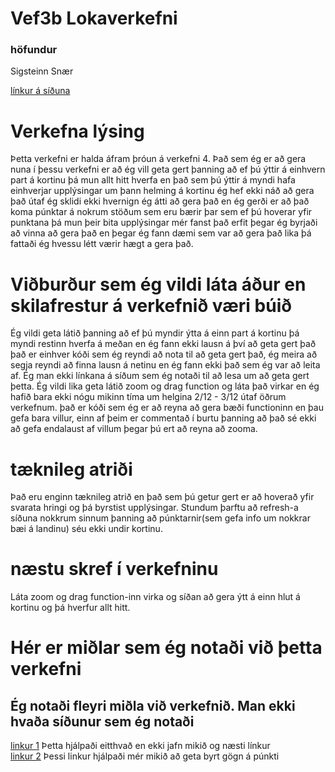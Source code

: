 # Vef3b Lokaverkefni
### höfundur
Sigsteinn Snær

[línkur á síðuna](http://tsuts.tskoli.is/2t/2811992349/onn_5/loka2/index.html)                                                             
# Verkefna lýsing
Þetta verkefni er halda áfram þróun á verkefni 4. Það sem ég er að gera nuna í þessu verkefni er að ég vill geta gert þanning að ef þú ýttir á einhvern part á kortinu þá mun allt hitt hverfa en það sem þú ýttir á myndi hafa einhverjar upplýsingar um þann helming á kortinu ég hef ekki náð að gera það útaf ég sklidi ekki hvernign ég átti að gera það en ég gerði er að það koma púnktar á nokrum stöðum sem eru bærir þar sem ef þú hoverar yfir punktana þá mun þeir bita upplýsingar mér fanst það erfit þegar ég byrjaði að vinna að gera það en þegar ég fann dæmi sem var að gera það lika þá fattaði ég hvessu létt værir hægt a gera það.

# Viðburður sem ég vildi láta áður en skilafrestur á verkefnið væri búið
Ég vildi geta látið þanning að ef þú myndir ýtta á einn part á kortinu þá myndi restinn hverfa á meðan en ég fann ekki lausn á því að geta gert það það er einhver kóði sem ég reyndi að nota til að geta gert það, ég meira að segja reyndi að finna lausn á netinu en ég fann ekki það sem ég var að leita af. Ég man ekki línkana á síðum sem ég notaði til að lesa um að geta gert þetta.
Ég vildi lika geta látið zoom og drag function og láta það virkar en ég hafið bara ekki nógu mikinn tíma um helgina 2/12 - 3/12 útaf öðrum verkefnum. það er kóði sem ég er að reyna að gera bæði functioninn en þau gefa bara villur, einn af þeim er commentað í burtu þanning að það sé ekki að gefa endalaust af villum þegar þú ert að reyna að zooma.

# tæknileg atriði
Það eru enginn tæknileg atrið en það sem þú getur gert er að hoverað yfir svarata hringi og þá byrstist upplýsingar.
Stundum þarftu að refresh-a síðuna nokkrum sinnum þanning að púnktarnir(sem gefa info um nokkrar bæi á landinu) séu ekki undir kortinu.

# næstu skref í verkefninu
Láta zoom og drag function-inn virka og síðan að gera ýtt á einn hlut á kortinu og þá hverfur allt hitt.

# Hér er miðlar sem ég notaði við þetta verkefni
## Ég notaði fleyri miðla við verkefnið. Man ekki hvaða síðunur sem ég notaði
[linkur 1](https://stackoverflow.com/questions/16256454/d3-js-position-tooltips-using-element-position-not-mouse-position) Þetta hjálpaði eitthvað en ekki jafn mikið og næsti línkur                                                                                               
[linkur 2](http://bl.ocks.org/d3noob/a22c42db65eb00d4e369) Þessi linkur hjálpaði mér mikið að geta byrt gögn á púnkti                     

